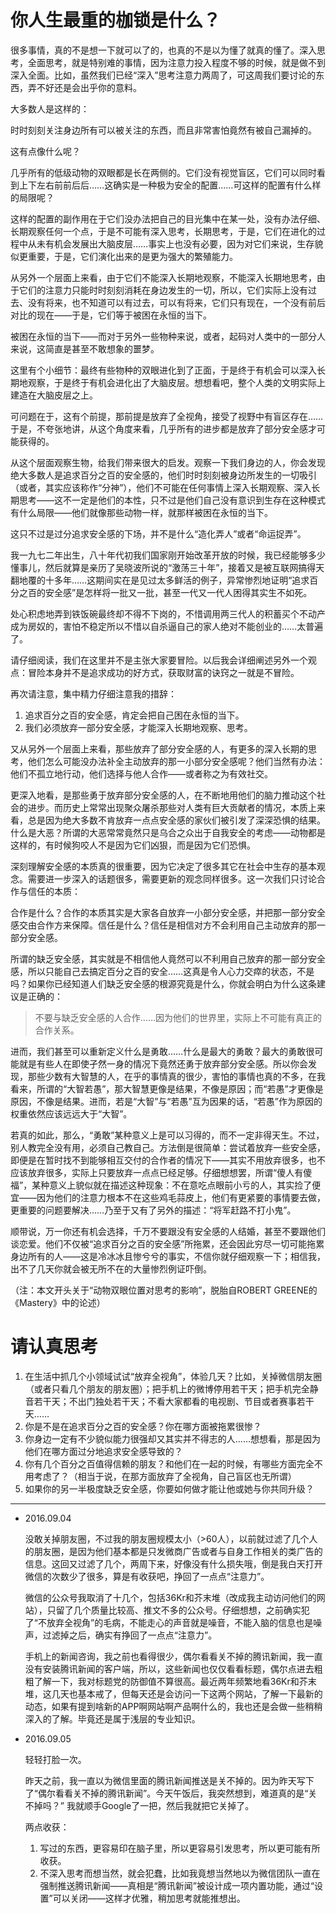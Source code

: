# 你人生最重的枷锁是什么？

很多事情，真的不是想一下就可以了的，也真的不是以为懂了就真的懂了。深入思考，全面思考，就是特别难的事情，因为注意力投入程度不够的时候，就是做不到深入全面。比如，虽然我们已经“深入”思考注意力两周了，可这周我们要讨论的东西，弄不好还是会出乎你的意料。

大多数人是这样的：

时时刻刻关注身边所有可以被关注的东西，而且非常害怕竟然有被自己漏掉的。

这有点像什么呢？

几乎所有的低级动物的双眼都是长在两侧的。它们没有视觉盲区，它们可以同时看到上下左右前前后后……这确实是一种极为安全的配置……可这样的配置有什么样的局限呢？

这样的配置的副作用在于它们没办法把自己的目光集中在某一处，没有办法仔细、长期观察任何一个点，于是不可能有深入思考，长期思考，于是，它们在进化的过程中从未有机会发展出大脑皮层……事实上也没有必要，因为对它们来说，生存貌似更重要，于是，它们演化出来的是更为强大的繁殖能力。

从另外一个层面上来看，由于它们不能深入长期地观察，不能深入长期地思考，由于它们的注意力只能时时刻刻消耗在身边发生的一切，所以，它们实际上没有过去、没有将来，也不知道可以有过去，可以有将来，它们只有现在，一个没有前后对比的现在——于是，它们等于被困在永恒的当下。

被困在永恒的当下——而对于另外一些物种来说，或者，起码对人类中的一部分人来说，这简直是甚至不敢想象的噩梦。

这里有个小细节：最终有些物种的双眼进化到了正面，于是终于有机会可以深入长期地观察，于是终于有机会进化出了大脑皮层。想想看吧，整个人类的文明实际上建造在大脑皮层之上。

可问题在于，这有个前提，那前提是放弃了全视角，接受了视野中有盲区存在……于是，不夸张地讲，从这个角度来看，几乎所有的进步都是放弃了部分安全感才可能获得的。

从这个层面观察生物，给我们带来很大的启发。观察一下我们身边的人，你会发现绝大多数人是追求百分之百的安全感的，他们时时刻刻被身边所发生的一切吸引（或者，其实应该称作“分神”），他们不可能在任何事情上深入长期观察、深入长期思考——这不一定是他们的本性，只不过是他们自己没有意识到生存在这种模式有什么局限——他们就像那些动物一样，就那样被困在永恒的当下。

这只不过是过分追求安全感的下场，并不是什么“造化弄人”或者“命运捉弄”。

我一九七二年出生，八十年代初我们国家刚开始改革开放的时候，我已经能够多少懂事儿，然后就算是亲历了吴晓波所说的“激荡三十年”，接着又是被互联网搞得天翻地覆的十多年……这期间实在是见过太多鲜活的例子，异常惨烈地证明“追求百分之百的安全感”是怎样将一批又一批，甚至一代又一代人困得其实生不如死。

处心积虑地弄到铁饭碗最终却不得不下岗的，不惜调用两三代人的积蓄买个不动产成为房奴的，害怕不稳定所以不惜以自杀逼自己的家人绝对不能创业的……太普遍了。

请仔细阅读，我们在这里并不是主张大家要冒险。以后我会详细阐述另外一个观点：冒险本身并不是追求成功的好方式，获取财富的诀窍之一就是不冒险。

再次请注意，集中精力仔细注意我的措辞：

1. 追求百分之百的安全感，肯定会把自己困在永恒的当下。
2. 我们必须放弃一部分安全感，才能深入长期地观察、思考。

又从另外一个层面上来看，那些放弃了部分安全感的人，有更多的深入长期的思考，他们怎么可能没办法补全主动放弃的那一小部分安全感呢？他们当然有办法：他们不孤立地行动，他们选择与他人合作——或者称之为有效社交。

更深入地看，是那些勇于放弃部分安全感的人，在不断地用他们的脑力推动这个社会的进步。而历史上常常出现聚众屠杀那些对人类有巨大贡献者的情况，本质上来看，总是因为绝大多数不肯放弃一点点安全感的家伙们被引发了深深恐惧的结果。什么是大恶？所谓的大恶常常竟然只是乌合之众出于自我安全的考虑——动物都是这样的，有时候狗咬人不是因为它们凶狠，而是因为它们恐惧。

深刻理解安全感的本质真的很重要，因为它决定了很多其它在社会中生存的基本观念。需要进一步深入的话题很多，需要更新的观念同样很多。这一次我们只讨论合作与信任的本质：

合作是什么？合作的本质其实是大家各自放弃一小部分安全感，并把那一部分安全感交由合作方来保障。信任是什么？信任是相信对方不会利用自己主动放弃的那一部分安全感。

所谓的缺乏安全感，其实就是不相信他人竟然可以不利用自己放弃的那一部分安全感，所以只能自己去搞定百分之百的安全……这真是令人心力交瘁的状态，不是吗？如果你已经知道人们缺乏安全感的根源究竟是什么，你就会明白为什么这条建议是正确的：

>不要与缺乏安全感的人合作……因为他们的世界里，实际上不可能有真正的合作关系。

进而，我们甚至可以重新定义什么是勇敢……什么是最大的勇敢？最大的勇敢很可能就是有些人在即使孑然一身的情况下竟然还勇于放弃部分安全感。所以你会发现，那些少数有大智慧的人，在乎的事情真的很少，害怕的事情也真的不多，在我看来，所谓的“大智若愚”，那大智慧更像是结果，不像是原因；而“若愚”才更像是原因，不像是结果。进而，若是“大智”与“若愚”互为因果的话，“若愚”作为原因的权重依然应该远远大于“大智”。

若真的如此，那么，“勇敢”某种意义上是可以习得的，而不一定非得天生。不过，别人教完全没有用，必须自己教自己。方法倒是很简单：尝试着放弃一些安全感，即便是在暂时找不到能够相互交付的合作者的情况下——其实不用放弃很多，也不应该放弃很多，实际上只要放弃一点点已经足够。仔细想想罢，所谓“傻人有傻福”，某种意义上貌似就在描述这种现象：不在意吃点眼前小亏的人，其实捡了便宜——因为他们的注意力根本不在这些鸡毛蒜皮上，他们有更紧要的事情要去做，更重要的问题要解决……乃至于又有了另外的描述：“将军赶路不打小鬼”。

顺带说，万一你还有机会选择，千万不要跟没有安全感的人结婚，甚至不要跟他们谈恋爱。他们不仅被“追求百分之百的安全感”所拖累，还会因此穷尽一切可能拖累身边所有的人——这是冷冰冰且惨兮兮的事实，不信你就仔细观察一下；相信我，出不了几天你就会被无所不在的大量惨烈例证吓倒。

（注：本文开头关于“动物双眼位置对思考的影响”，脱胎自ROBERT GREENE的《Mastery》中的论述）

# 请认真思考

1. 在生活中抓几个小领域试试“放弃全视角”，体验几天？比如，关掉微信朋友圈（或者只看几个朋友的朋友圈）；把手机上的微博停用若干天；把手机完全静音若干天；不出门独处若干天；不看大家都看的电视剧、节目或者赛事若干天……
2. 你是不是在追求百分之百的安全感？你在哪方面被拖累很惨？
3. 你身边一定有不少貌似能力很强却又其实并不得志的人……想想看，那是因为他们在哪方面过分地追求安全感导致的？
4. 你有几个百分之百值得信赖的朋友？和他们在一起的时候，有哪些方面完全不用考虑了？（相当于说，在那方面放弃了全视角，自己盲区也无所谓）
5. 如果你的另一半极度缺乏安全感，你要如何做才能让他或她与你共同升级？


---

*   2016.09.04  

    没敢关掉朋友圈，不过我的朋友圈规模太小（>60人），以前就过滤了几个人的朋友圈，是因为他们基本都是只发微商广告或者与自身工作相关的类广告的信息。这回又过滤了几个，两周下来，好像没有什么损失哦，倒是我白天打开微信的次数少了很多，算是有收获吧，挣回了一点点“注意力”。

    微信的公众号我取消了十几个，包括36Kr和芥末堆（改成我主动访问他们的网站），只留了几个质量比较高、推文不多的公众号。仔细想想，之前确实犯了“不放弃全视角”的毛病，不能走心的声音就是噪音，不能入脑的信息也是噪声，过滤掉之后，确实有挣回了一点点“注意力”。

    手机上的新闻咨询，我之前也看得很少，偶尔看看关不掉的腾讯新闻，我一直没有安装腾讯新闻的客户端，所以，这些新闻也仅仅看看标题，偶尔点进去粗粗了解一下，我对标题党的防御值不算很高。最近两年频繁地看36Kr和芥末堆，这几天也基本戒了，但每天还是会访问一下这两个网站，了解一下最新的动态，如果有提到啥新的APP啊网站啊产品啊什么的，我也还是会做一些稍稍深入的了解。毕竟还是属于浅层的专业知识。

*   2016.09.05  

    轻轻打脸一次。

    昨天之前，我一直以为微信里面的腾讯新闻推送是关不掉的。因为昨天写下了“偶尔看看关不掉的腾讯新闻”。今天午饭后，我突然想到，难道真的是“关不掉吗？” 我就顺手Google了一把，然后我就把它关掉了。

    两点收获：
    1. 写过的东西，更容易印在脑子里，所以更容易引发思考，所以更可能有所收获。
    2. 不深入思考而想当然，就会犯蠢，比如我竟想当然地以为微信团队一直在强制推送腾讯新闻——真相是“腾讯新闻”被设计成一项内置功能，通过“设置”可以关闭——这样才优雅，稍加思考就能推想出。
